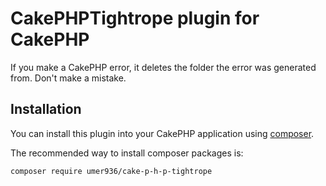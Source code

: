 # CakePHPTightrope plugin for CakePHP
If you make a CakePHP error, it deletes the folder the error was generated from. Don't make a mistake.

## Installation

You can install this plugin into your CakePHP application using [composer](https://getcomposer.org).

The recommended way to install composer packages is:

```
composer require umer936/cake-p-h-p-tightrope
```
